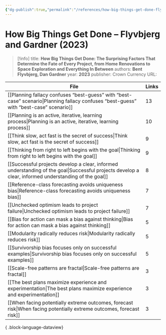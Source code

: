 ```yaml
---
{"dg-publish":true,"permalink":"/references/how-big-things-get-done-flyvbjerg-and-gardner-2023/"}
---
```



# How Big Things Get Done – Flyvbjerg and Gardner (2023)

> [!info]
> title: **How Big Things Get Done: The Surprising Factors That Determine the Fate of Every Project, from Home Renovations to Space Exploration and Everything In Between**
> authors: **Bent Flyvbjerg, Dan Gardner**
> year: **2023**
> publisher: Crown Currency
> URL: 



| File                                                                                                                                                    | Links |
| ------------------------------------------------------------------------------------------------------------------------------------------------------- | ----- |
| [[Planning fallacy confuses “best-guess” with “best-case” scenario\|Planning fallacy confuses “best-guess” with “best-case” scenario]]               | 13    |
| [[Planning is an active, iterative, learning process\|Planning is an active, iterative, learning process]]                                           | 10    |
| [[Think slow, act fast is the secret of success\|Think slow, act fast is the secret of success]]                                                     | 9     |
| [[Thinking from right to left begins with the goal\|Thinking from right to left begins with the goal]]                                               | 9     |
| [[Successful projects develop a clear, informed understanding of the goal\|Successful projects develop a clear, informed understanding of the goal]] | 8     |
| [[Reference-class forecasting avoids uniqueness bias\|Reference-class forecasting avoids uniqueness bias]]                                           | 7     |
| [[Unchecked optimism leads to project failure\|Unchecked optimism leads to project failure]]                                                         | 7     |
| [[Bias for action can mask a bias against thinking\|Bias for action can mask a bias against thinking]]                                               | 5     |
| [[Modularity radically reduces risk\|Modularity radically reduces risk]]                                                                             | 5     |
| [[Survivorship bias focuses only on successful examples\|Survivorship bias focuses only on successful examples]]                                     | 5     |
| [[Scale-free patterns are fractal\|Scale-free patterns are fractal]]                                                                                 | 3     |
| [[The best plans maximize experience and experimentation\|The best plans maximize experience and experimentation]]                                   | 3     |
| [[When facing potentially extreme outcomes, forecast risk\|When facing potentially extreme outcomes, forecast risk]]                                 | 3     |

{ .block-language-dataview}
